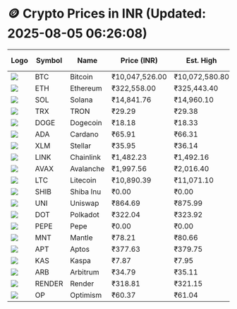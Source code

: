 # 🪙 Crypto Prices in INR (Updated: 2025-08-05 06:26:08)

| Logo | Symbol | Name       | Price (INR) | Est. High | Est. Low | Gross Profit | Fees | Net Profit | ROI % |
|------|--------|------------|-------------|-----------|----------|---------------|------|-------------|--------|
| ![](https://coin-images.coingecko.com/coins/images/1/large/bitcoin.png?1696501400) | BTC    | Bitcoin    | ₹10,047,526.00 | ₹10,072,580.80 | ₹10,022,471.20 | ₹499.97 | ₹200.00 | ₹299.97 | 0.30% |
| ![](https://coin-images.coingecko.com/coins/images/279/large/ethereum.png?1696501628) | ETH    | Ethereum   | ₹322,558.00 | ₹325,443.40 | ₹319,672.60 | ₹1,805.22 | ₹200.00 | ₹1,605.22 | 1.61% |
| ![](https://coin-images.coingecko.com/coins/images/4128/large/solana.png?1718769756) | SOL    | Solana     | ₹14,841.76 | ₹14,960.10 | ₹14,723.42 | ₹1,607.52 | ₹200.00 | ₹1,407.52 | 1.41% |
| ![](https://coin-images.coingecko.com/coins/images/1094/large/tron-logo.png?1696502193) | TRX    | TRON       | ₹29.29 | ₹29.38 | ₹29.20 | ₹606.13 | ₹200.00 | ₹406.13 | 0.41% |
| ![](https://coin-images.coingecko.com/coins/images/5/large/dogecoin.png?1696501409) | DOGE   | Dogecoin   | ₹18.18 | ₹18.33 | ₹18.03 | ₹1,680.67 | ₹200.00 | ₹1,480.67 | 1.48% |
| ![](https://coin-images.coingecko.com/coins/images/975/large/cardano.png?1696502090) | ADA    | Cardano    | ₹65.91 | ₹66.31 | ₹65.51 | ₹1,227.33 | ₹200.00 | ₹1,027.33 | 1.03% |
| ![](https://coin-images.coingecko.com/coins/images/100/large/fmpFRHHQ_400x400.jpg?1735231350) | XLM    | Stellar    | ₹35.95 | ₹36.14 | ₹35.76 | ₹1,040.15 | ₹200.00 | ₹840.15 | 0.84% |
| ![](https://coin-images.coingecko.com/coins/images/877/large/chainlink-new-logo.png?1696502009) | LINK   | Chainlink  | ₹1,482.23 | ₹1,492.16 | ₹1,472.30 | ₹1,348.29 | ₹200.00 | ₹1,148.29 | 1.15% |
| ![](https://coin-images.coingecko.com/coins/images/12559/large/Avalanche_Circle_RedWhite_Trans.png?1696512369) | AVAX   | Avalanche  | ₹1,997.56 | ₹2,016.40 | ₹1,978.72 | ₹1,903.80 | ₹200.00 | ₹1,703.80 | 1.70% |
| ![](https://coin-images.coingecko.com/coins/images/2/large/litecoin.png?1696501400) | LTC    | Litecoin   | ₹10,890.39 | ₹11,071.10 | ₹10,709.68 | ₹3,374.72 | ₹200.00 | ₹3,174.72 | 3.17% |
| ![](https://coin-images.coingecko.com/coins/images/11939/large/shiba.png?1696511800) | SHIB   | Shiba Inu  | ₹0.00 | ₹0.00 | ₹0.00 | ₹893.31 | ₹200.00 | ₹693.31 | 0.69% |
| ![](https://coin-images.coingecko.com/coins/images/12504/large/uniswap-logo.png?1720676669) | UNI    | Uniswap    | ₹864.69 | ₹875.99 | ₹853.39 | ₹2,648.14 | ₹200.00 | ₹2,448.14 | 2.45% |
| ![](https://coin-images.coingecko.com/coins/images/12171/large/polkadot.png?1696512008) | DOT    | Polkadot   | ₹322.04 | ₹323.92 | ₹320.16 | ₹1,175.98 | ₹200.00 | ₹975.98 | 0.98% |
| ![](https://coin-images.coingecko.com/coins/images/29850/large/pepe-token.jpeg?1696528776) | PEPE   | Pepe       | ₹0.00 | ₹0.00 | ₹0.00 | ₹1,277.79 | ₹200.00 | ₹1,077.79 | 1.08% |
| ![](https://coin-images.coingecko.com/coins/images/30980/large/Mantle-Logo-mark.png?1739213200) | MNT    | Mantle     | ₹78.21 | ₹80.66 | ₹75.76 | ₹6,462.34 | ₹200.00 | ₹6,262.34 | 6.26% |
| ![](https://coin-images.coingecko.com/coins/images/26455/large/aptos_round.png?1696525528) | APT    | Aptos      | ₹377.63 | ₹379.75 | ₹375.51 | ₹1,130.47 | ₹200.00 | ₹930.47 | 0.93% |
| ![](https://coin-images.coingecko.com/coins/images/25751/large/kaspa-icon-exchanges.png?1696524837) | KAS    | Kaspa      | ₹7.87 | ₹7.95 | ₹7.79 | ₹2,118.78 | ₹200.00 | ₹1,918.78 | 1.92% |
| ![](https://coin-images.coingecko.com/coins/images/16547/large/arb.jpg?1721358242) | ARB    | Arbitrum   | ₹34.79 | ₹35.11 | ₹34.47 | ₹1,844.98 | ₹200.00 | ₹1,644.98 | 1.64% |
| ![](https://coin-images.coingecko.com/coins/images/11636/large/rndr.png?1696511529) | RENDER | Render     | ₹318.81 | ₹321.15 | ₹316.47 | ₹1,479.77 | ₹200.00 | ₹1,279.77 | 1.28% |
| ![](https://coin-images.coingecko.com/coins/images/25244/large/Optimism.png?1696524385) | OP     | Optimism   | ₹60.37 | ₹61.04 | ₹59.70 | ₹2,246.25 | ₹200.00 | ₹2,046.25 | 2.05% |
